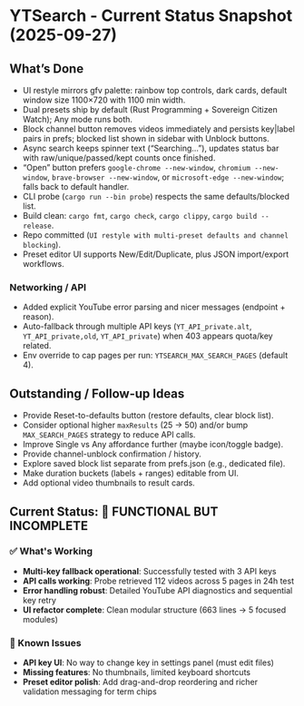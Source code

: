 # YTSearch - Current Status Snapshot (2025-09-27)

## What’s Done
- UI restyle mirrors gfv palette: rainbow top controls, dark cards, default window size 1100×720 with 1100 min width.
- Dual presets ship by default (Rust Programming + Sovereign Citizen Watch); Any mode runs both.
- Block channel button removes videos immediately and persists key|label pairs in prefs; blocked list shown in sidebar with Unblock buttons.
- Async search keeps spinner text (“Searching…”), updates status bar with raw/unique/passed/kept counts once finished.
- “Open” button prefers `google-chrome --new-window`, `chromium --new-window`, `brave-browser --new-window`, or `microsoft-edge --new-window`; falls back to default handler.
- CLI probe (`cargo run --bin probe`) respects the same defaults/blocked list.
- Build clean: `cargo fmt`, `cargo check`, `cargo clippy`, `cargo build --release`.
- Repo committed (`UI restyle with multi-preset defaults and channel blocking`).
- Preset editor UI supports New/Edit/Duplicate, plus JSON import/export workflows.

### Networking / API
- Added explicit YouTube error parsing and nicer messages (endpoint + reason).
- Auto-fallback through multiple API keys (`YT_API_private.alt`, `YT_API_private,old`, `YT_API_private`) when 403 appears quota/key related.
- Env override to cap pages per run: `YTSEARCH_MAX_SEARCH_PAGES` (default 4).

## Outstanding / Follow-up Ideas
- Provide Reset-to-defaults button (restore defaults, clear block list).
- Consider optional higher `maxResults` (25 → 50) and/or bump `MAX_SEARCH_PAGES` strategy to reduce API calls.
- Improve Single vs Any affordance further (maybe icon/toggle badge).
- Provide channel-unblock confirmation / history.
- Explore saved block list separate from prefs.json (e.g., dedicated file).
- Make duration buckets (labels + ranges) editable from UI.
- Add optional video thumbnails to result cards.

## Current Status: 🚧 FUNCTIONAL BUT INCOMPLETE

### ✅ What's Working
- **Multi-key fallback operational**: Successfully tested with 3 API keys
- **API calls working**: Probe retrieved 112 videos across 5 pages in 24h test
- **Error handling robust**: Detailed YouTube API diagnostics and sequential key retry
- **UI refactor complete**: Clean modular structure (663 lines → 5 focused modules)

### 🚧 Known Issues
- **API key UI**: No way to change key in settings panel (must edit files)
- **Missing features**: No thumbnails, limited keyboard shortcuts
- **Preset editor polish**: Add drag-and-drop reordering and richer validation messaging for term chips

